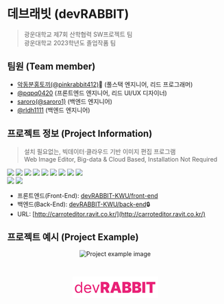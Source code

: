# 데브래빗 (devRABBIT)
> 광운대학교 제7회 산학협력 SW프로젝트 팀<br />
> 광운대학교 2023학년도 졸업작품 팀

## 팀원 (Team member)
- [악동분홍토끼(@pinkrabbit412)](https://github.com/pinkrabbit412)👑 (풀스택 엔지니어, 리드 프로그래머)
- [@pqpq0420](https://github.com/pqpq0420) (프론트엔드 엔지니어, 리드 UI/UX 디자이너)
- [saroro(@saroro1)](https://github.com/saroro1) (백엔드 엔지니어)
- [@rldh1111](https://github.com/rldh1111) (백엔드 엔지니어)

## 프로젝트 정보 (Project Information)
> 설치 필요없는, 빅데이터·클라우드 기반 이미지 편집 프로그램<br />
> Web Image Editor, Big-data & Cloud Based, Installation Not Required

<img src="https://img.shields.io/badge/HTML5-000000?logo=HTML5&color=ebebeb&style=flat" /> <img src="https://img.shields.io/badge/CSS3-000000?logo=CSS3&color=264de4&style=flat" /> <img src="https://img.shields.io/badge/SCSS-000036?logo=Sass&logoColor=CC6699&style=flat"> <img src="https://img.shields.io/badge/JavaScript-000000?logo=JavaScript&color=323330&style=flat" /> <img src="https://img.shields.io/badge/React-000000?logo=React&color=252830&style=flat" />
<img src="https://img.shields.io/badge/Python-FF0000?logo=Python&color=FFD43B&style=flat" /> <img src="https://img.shields.io/badge/Django-092E20?logo=Django&color=092E20&style=flat" /> <img src="https://img.shields.io/badge/SQLite-000000?logo=SQLite&color=003b57&style=flat" /> <img src="https://img.shields.io/badge/Windows%20Batch%20File%20(.bat)-202020?logo=Windows%2011&logoColor=0078D4&style=flat" />
<br />
<img src="https://img.shields.io/badge/Latest%20Stable%20Version-v0.1.1.dev230126A.alpha-brightgreen" /> <img src="https://img.shields.io/badge/Service-Online-success" />

- 프론트엔드(Front-End): [devRABBIT-KWU/front-end](https://github.com/devRABBIT-KWU/front-end)
- 백엔드(Back-End): [devRABBIT-KWU/back-end](https://github.com/devRABBIT-KWU/back-end)🔒
- URL: [http://carroteditor.ravit.co.kr/](http://carroteditor.ravit.co.kr/)

## 프로젝트 예시 (Project Example)
<p align="center">
  <img alt="Project example image" src="https://user-images.githubusercontent.com/44557974/215799222-72b76f22-3d56-4c5a-905a-f62ed82bf1e4.png">
</p>

<br />

<p align="center">
  <img alt="devRABBIT Logo" src="https://github.com/devRABBIT-KWU/media-files/blob/main/email_header.png?raw=true">
</p>
